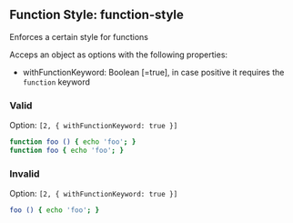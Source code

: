 ## Function Style: function-style

Enforces a certain style for functions

Acceps an object as options with the following properties:

- withFunctionKeyword: Boolean [=true], in case positive it requires the `function` keyword

### Valid

Option: `[2, { withFunctionKeyword: true }]`

```sh
function foo () { echo 'foo'; }
function foo { echo 'foo'; }
```

### Invalid

Option: `[2, { withFunctionKeyword: true }]`

```sh
foo () { echo 'foo'; }
```
